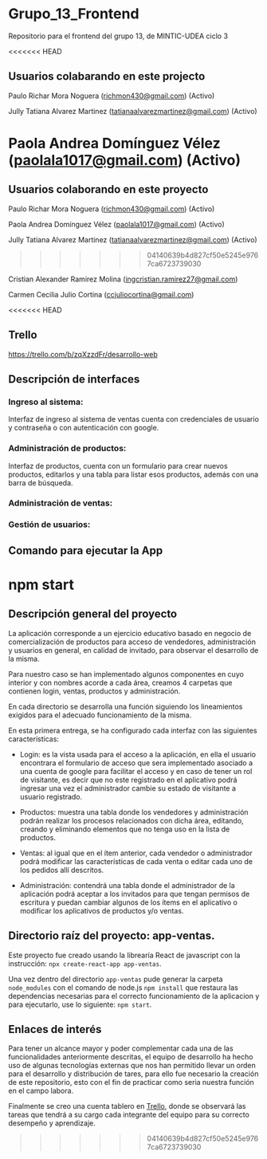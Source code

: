 # Grupo_13_Frontend
Repositorio para el frontend del grupo 13, de MINTIC-UDEA ciclo 3

<<<<<<< HEAD
## Usuarios colabarando en este projecto
Paulo Richar Mora Noguera (richmon430@gmail.com) (Activo)

Jully Tatiana Alvarez Martinez (tatianaalvarezmartinez@gmail.com) (Activo)

Paola Andrea Domínguez Vélez (paolala1017@gmail.com) (Activo)
=======
## Usuarios colaborando en este proyecto
Paulo Richar Mora Noguera (richmon430@gmail.com) (Activo)

Paola Andrea Domínguez Vélez (paolala1017@gmail.com) (Activo)

Jully Tatiana Alvarez Martinez (tatianaalvarezmartinez@gmail.com) (Activo)
>>>>>>> 04140639b4d827cf50e5245e9767ca6723739030

Cristian Alexander Ramirez Molina (ingcristian.ramirez27@gmail.com)

Carmen Cecilia Julio Cortina (ccjuliocortina@gmail.com)

<<<<<<< HEAD
## Trello
https://trello.com/b/zqXzzdFr/desarrollo-web

## Descripción de interfaces
### Ingreso al sistema: 
Interfaz de ingreso al sistema de ventas cuenta con credenciales de usuario y contraseña o con autenticación con google.
### Administración de productos:
Interfaz de productos, cuenta con un formulario para crear nuevos productos, editarlos y una tabla para listar esos productos, además con una barra de búsqueda.
### Administración de ventas:
### Gestión de usuarios:

## Comando para ejecutar la App
npm start
=======
## Descripción general del proyecto
La aplicación corresponde a un ejercicio educativo basado en negocio de comercialización de productos para acceso de vendedores, administración y usuarios en general, en calidad de invitado, para observar el desarrollo de la misma.

Para nuestro caso se han implementado algunos componentes en cuyo interior y con nombres acorde a cada área, creamos 4 carpetas que contienen login, ventas, productos y administración.

En cada directorio se desarrolla una función siguiendo los lineamientos exigidos para el adecuado funcionamiento de la misma.

En esta primera entrega, se ha configurado cada interfaz con las siguientes características:

- Login: es la vista usada para el acceso a la aplicación, en ella el usuario encontrara el formulario de acceso que sera implementado asociado a una cuenta de google para facilitar el acceso y en caso de tener un rol de visitante, es decir que no este registrado en el aplicativo podrá ingresar una vez el administrador cambie su estado de visitante a usuario registrado.

- Productos: muestra una tabla donde los vendedores y administración podrán realizar los procesos relacionados con dicha área, editando, creando y eliminando elementos que no tenga uso en la lista de productos.

- Ventas: al igual que en el ítem anterior, cada vendedor o administrador podrá modificar las características de cada venta o editar cada uno de los pedidos allí descritos.

- Administración: contendrá una tabla donde el administrador de la aplicación podrá aceptar a los invitados para que tengan permisos de escritura y puedan cambiar algunos de los ítems en el aplicativo o modificar los aplicativos de productos y/o ventas.

## Directorio raíz del proyecto: app-ventas.

Este proyecto fue creado usando la librearía React de javascript con la instrucción: `npx create-react-app app-ventas`. 

Una vez dentro del directorio `app-ventas` pude generar la carpeta `node_modules` con el comando de node.js `npm install` que restaura las dependencias necesarias para el correcto funcionamiento de la aplicacion y para ejecutarlo, use lo siguiente: `npm start`.

## Enlaces de interés

Para tener un alcance mayor y poder complementar cada una de las funcionalidades anteriormente descritas, el equipo de desarrollo ha hecho uso de algunas tecnologías externas que nos han permitido llevar un orden para el desarrollo y distribución de tares, para ello fue necesario la creación de este repositorio, esto con el fin de practicar como seria nuestra función en el campo labora.

Finalmente se creo una cuenta tablero en [Trello](https://trello.com/b/zqXzzdFr/desarrollo-web), donde se observará las tareas que tendrá a su cargo cada integrante del equipo para su correcto desempeño y aprendizaje.
>>>>>>> 04140639b4d827cf50e5245e9767ca6723739030
